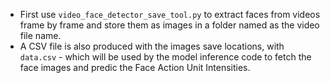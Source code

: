 * First use `video_face_detector_save_tool.py` to extract faces from videos frame by frame and store them as images in a folder named as the video file name.
* A CSV file is also produced with the images save locations, with `data.csv` - which will be used by the model inference code to fetch the face images and predic the Face Action Unit Intensities.
